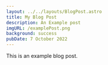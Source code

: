 ```yaml
---
layout: ../../layouts/BlogPost.astro
title: My Blog Post
description: An Example post
imgURL: /examplePost.png
background: success
pubDate: 7 October 2022
---
```


This is an example blog post.